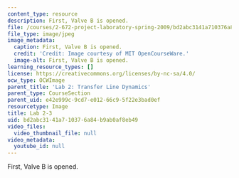 ```yaml
---
content_type: resource
description: First, Valve B is opened.
file: /courses/2-672-project-laboratory-spring-2009/bd2abc3141a710376a84b9ab0af8eb49_lab2-3.jpg
file_type: image/jpeg
image_metadata:
  caption: First, Valve B is opened.
  credit: 'Credit: Image courtesy of MIT OpenCourseWare.'
  image-alt: First, Valve B is opened.
learning_resource_types: []
license: https://creativecommons.org/licenses/by-nc-sa/4.0/
ocw_type: OCWImage
parent_title: 'Lab 2: Transfer Line Dynamics'
parent_type: CourseSection
parent_uid: e42e999c-9cd7-e012-66c9-5f22e3bad0ef
resourcetype: Image
title: Lab 2-3
uid: bd2abc31-41a7-1037-6a84-b9ab0af8eb49
video_files:
  video_thumbnail_file: null
video_metadata:
  youtube_id: null
---
```

First, Valve B is opened.